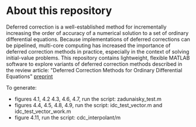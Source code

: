 # About this repository
Deferred correction is a well-established method for incrementally
increasing the order of accuracy of a numerical solution to a set of
ordinary differential equations. Because implementations of deferred
corrections can be pipelined, multi-core computing has increased the
importance of deferred correction methods in practice, especially in
the context of solving initial-value problems. This repository
contains lightweight, flexible MATLAB software to explore variants of
deferred correction methods described in the review article: "Deferred
Correction Methods for Ordinary Differential Equations"
[preprint](http://mathgeek.us/research/papers/dcrev.pdf)

To generate:

- figures 4.1, 4.2 4.3, 4.6, 4.7, run the script: zadunaisky_test.m
- figures 4.4, 4.5, 4.8, 4.9, run the script: idc_test_vector.m and idc_test_vector_work.m
- figure 4.11, run the script: cdc_interpolant/m

